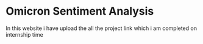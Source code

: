 # Omicron Sentiment Analysis
In this website i have upload the all the project link which i am completed on internship time  
